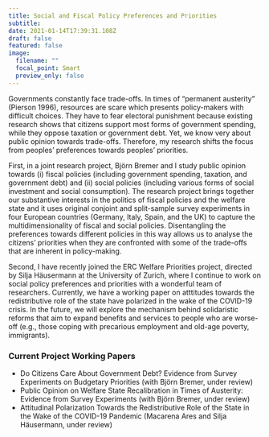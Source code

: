 ```yaml
---
title: Social and Fiscal Policy Preferences and Priorities 
subtitle: 
date: 2021-01-14T17:39:31.108Z
draft: false
featured: false
image:
  filename: ""
  focal_point: Smart
  preview_only: false
---
```


Governments constantly face trade-offs. In times of “permanent austerity” (Pierson 1996), resources are scare which presents policy-makers with difficult choices. They have to fear electoral punishment because existing research shows that citizens support most forms of government spending, while they oppose taxation or government debt. Yet, we know very about public opinion towards trade-offs. Therefore, my research shifts the focus from peoples’ preferences towards peoples’ priorities.

First, in a joint research project, Björn Bremer and I study public opinion towards (i) fiscal policies (including government spending, taxation, and government debt) and (ii) social policies (including various forms of social investment and social consumption). The research project brings together our substantive interests in the politics of fiscal policies and the welfare state and it uses original conjoint and split-sample survey experiments in four European countries (Germany, Italy, Spain, and the UK) to capture the multidimensionality of fiscal and social policies. Disentangling the preferences towards different policies in this way allows us to analyse the citizens’ priorities when they are confronted with some of the trade-offs that are inherent in policy-making.

Second, I have recently joined the ERC Welfare Priorities project, directed by Silja Häusermann at the University of Zurich, where I continue to work on social policy preferences and priorities with a wonderful team of researchers. Currently, we have a working paper on atttitudes towards the redistributive role of the state have polarized in the wake of the COVID-19 crisis. In the future, we will explore the mechanism behind solidaristic reforms that aim to expand benefits and services to people who are worse-off (e.g., those coping with precarious employment and old-age poverty, immigrants).   


### Current Project Working Papers

* Do Citizens Care About Government Debt? Evidence from Survey Experiments on Budgetary Priorities (with Björn Bremer, under review)
* Public Opinion on Welfare State Recalibration in Times of Austerity: Evidence from Survey Experiments (with Björn Bremer, under review)
* Attitudinal Polarization Towards the Redistributive Role of the State in the Wake of the COVID-19 Pandemic (Macarena Ares and Silja Häusermann, under review)


